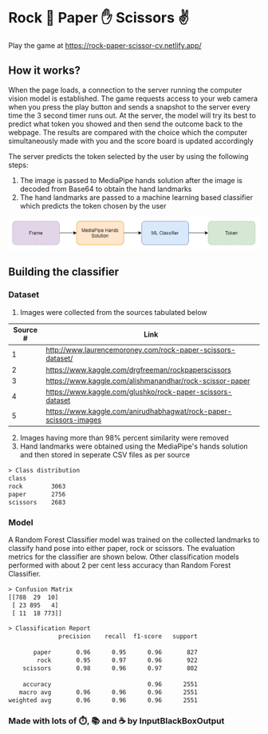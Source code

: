 #  Rock 👊 Paper ✋ Scissors ✌

Play the game at https://rock-paper-scissor-cv.netlify.app/

## How it works?
When the page loads, a connection to the server running the computer vision model is established. The game requests access to your web camera when you press the play button and sends a snapshot to the server every time the 3 second timer runs out. At the server, the model will try its best to predict what token you showed and then send the outcome back to the webpage. The results are compared with the choice which the computer simultaneously made with you and the score board is updated accordingly

The server predicts the token selected by the user by using the following steps:
1. The image is passed to MediaPipe hands solution after the image is decoded from Base64 to obtain the hand landmarks
1. The hand landmarks are passed to a machine learning based classifier which predicts the token chosen by the user

![](docs/images/process.drawio.png)

## Building the classifier
### Dataset
1. Images were collected from the sources tabulated below

|Source #|Link|
|--|--|
|1|http://www.laurencemoroney.com/rock-paper-scissors-dataset/|
|2|https://www.kaggle.com/drgfreeman/rockpaperscissors|
|3|https://www.kaggle.com/alishmanandhar/rock-scissor-paper|
|4|https://www.kaggle.com/glushko/rock-paper-scissors-dataset|
|5|https://www.kaggle.com/anirudhabhagwat/rock-paper-scissors-images|

2. Images having more than 98% percent similarity were removed 
3. Hand landmarks were obtained using the MediaPipe's hands solution and then stored in seperate CSV files as per source

```text
> Class distribution
class
rock        3063
paper       2756
scissors    2683
```

### Model
A Random Forest Classifier model was trained on the collected landmarks to classify hand pose into either paper, rock or scissors. The evaluation metrics for the classifier are shown below. Other classification models performed with about 2 per cent less accuracy than Random Forest Classifier. 

```text
> Confusion Matrix
[[788  29  10]
 [ 23 895   4]
 [ 11  18 773]]
```
```text
> Classification Report
              precision    recall  f1-score   support

       paper       0.96      0.95      0.96       827
        rock       0.95      0.97      0.96       922
    scissors       0.98      0.96      0.97       802

    accuracy                           0.96      2551
   macro avg       0.96      0.96      0.96      2551
weighted avg       0.96      0.96      0.96      2551

```

### Made with lots of ⏱️, 📚 and ☕ by InputBlackBoxOutput
